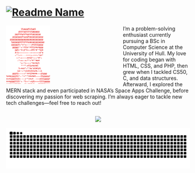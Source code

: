 <h1>
  <a href="https://git.io/typing-svg">
    <img src="https://readme-typing-svg.demolab.com?font=roboto&weight=600&size=30&duration=4000&pause=200&color=FF0000&multiline=true&width=435&height=100&lines=%24+whoami;Roshaan+Ali+Mehar" alt="Readme Name" />
  </a>
</h1>

<div style="float: left; margin-right: 20px;">
  <a href="https://github.com/roshaanmehar/roshaanmehar">
    <picture>
      <source media="(prefers-color-scheme: dark)" srcset="https://raw.githubusercontent.com/roshaanmehar/roshaanmehar/main/cdb6ffdf-1f0f-46f8-8f1f-817baf69fe92.png" />
      <img 
        alt="Roshaan's GitHub Profile Image"
        src="https://raw.githubusercontent.com/roshaanmehar/roshaanmehar/main/1922bea3-aa79-463e-96a0-7a7a930f7deb.png"
        width="300"
        style="max-width: 40%;"
      />
    </picture>
  </a>
</div>

<p>
  I’m a problem-solving enthusiast currently pursuing a BSc in Computer Science at the University of Hull. 
  My love for coding began with HTML, CSS, and PHP, then grew when I tackled CS50, C, and data structures. 
  Afterward, I explored the MERN stack and even participated in NASA’s Space Apps Challenge, before 
  discovering my passion for web scraping. I’m always eager to tackle new tech challenges—feel free 
  to reach out!
</p>
<div style="clear: both;"></div>

<!-- Skill Icons -->
<p align="center">
  <a href="https://skillicons.dev">
    <img src="https://skillicons.dev/icons?i=java,kotlin,maven,gradle,python,php,laravel,go,nodejs,nuxt,express,prisma,vite,pug,html,css,sass,js,ts,vue,pinia,svelte,vscode,cs,nginx,unity,electron&perline=9" />
  </a>
</p>

<picture>
  <source media="(prefers-color-scheme: dark)" srcset="https://raw.githubusercontent.com/roshaanmehar/roshaanmehar/output/github-snake-dark.svg" />
  <source media="(prefers-color-scheme: light)" srcset="https://raw.githubusercontent.com/roshaanmehar/roshaanmehar/output/github-snake.svg" />
  <img alt="github-snake" src="https://raw.githubusercontent.com/roshaanmehar/roshaanmehar/output/github-snake.svg" />
</picture>
